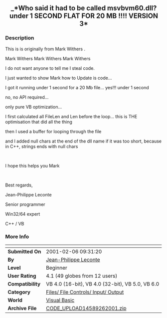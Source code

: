 ﻿<div align="center">

## \_\*Who said it had to be called msvbvm60\.dll? under 1 SECOND FLAT FOR 20 MB \!\!\!\! VERSION 3\*


</div>

### Description

This is is originally from Mark Withers .<br>

Mark Withers Mark Withers Mark Withers <br>

I do not want anyone to tell me I steal code.<br>

I just wanted to show Mark how to Update is code...<br>

I got it running under 1 second for a 20 Mb file... yes!!! under 1 second <br>

no, no API required... <br>

only pure VB optimization... <br>

I first calculated all FileLen and Len before the loop... this is THE optimisation that did all the thing <br>

then I used a buffer for looping through the file

and I added null chars at the end of the dll name if it was too short, because in C++, strings ends with null chars <br>

<br>

I hope this helps you Mark <br>

<br>

Best regards, <br>

Jean-Philippe Leconte<br>

Senior programmer<br>

Win32/64 expert<br>

C++ / VB<br>
 
### More Info
 


<span>             |<span>
---                |---
**Submitted On**   |2001-02-06 09:31:20
**By**             |[Jean\-Philippe Leconte](https://github.com/Planet-Source-Code/PSCIndex/blob/master/ByAuthor/jean-philippe-leconte.md)
**Level**          |Beginner
**User Rating**    |4.1 (49 globes from 12 users)
**Compatibility**  |VB 4\.0 \(16\-bit\), VB 4\.0 \(32\-bit\), VB 5\.0, VB 6\.0
**Category**       |[Files/ File Controls/ Input/ Output](https://github.com/Planet-Source-Code/PSCIndex/blob/master/ByCategory/files-file-controls-input-output__1-3.md)
**World**          |[Visual Basic](https://github.com/Planet-Source-Code/PSCIndex/blob/master/ByWorld/visual-basic.md)
**Archive File**   |[CODE\_UPLOAD14589262001\.zip](https://github.com/Planet-Source-Code/jean-philippe-leconte-who-said-it-had-to-be-called-msvbvm60-dll-under-1-second-flat-for-20__1-15056/archive/master.zip)








